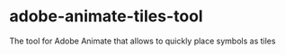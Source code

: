 # adobe-animate-tiles-tool
The tool for Adobe Animate that allows to quickly place symbols as tiles
